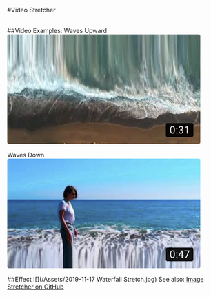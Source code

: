 #Video Stretcher<br/><br/>

##Video Examples:
Waves Upward
[](https://youtu.be/MBnkY0TiPQA)
![](/Assets/WavesUp_Thumbnail.png)
<br/>

Waves Down
[](https://youtu.be/xN9zTDmrAP0)
![](/Assets/WavesDown_Thumbnail.png)
<br/>

##Effect
![](/Assets/2019-11-17 Waterfall Stretch.jpg)
See also: [Image Stretcher on GitHub](https://github.com/ganttArt/image_stretcher)
